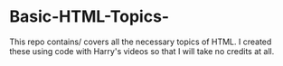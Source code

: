 # Basic-HTML-Topics-
This repo contains/ covers all the necessary topics of HTML. I created these using code with Harry's videos so that I will take no credits at all.
